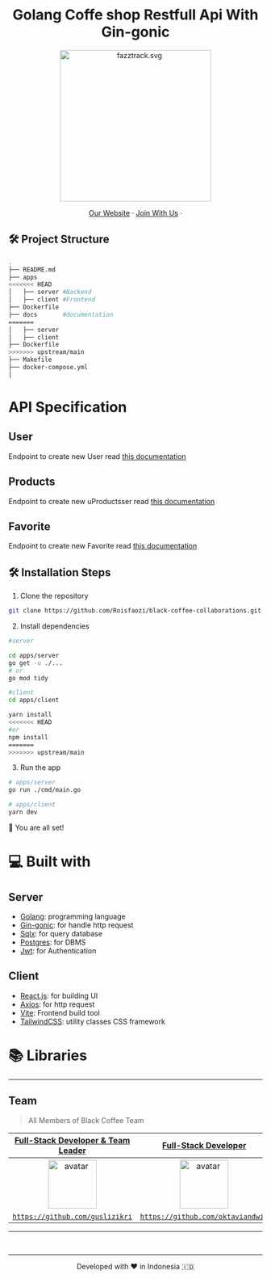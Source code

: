 <h1 align="center">
  Golang Coffe shop Restfull Api With Gin-gonic
</h1>

<p align="center"><img src="https://yt3.ggpht.com/ytc/AKedOLT7YD9x6PiR-CfbBbFC3wz2WatiIZFrI_I0v-6k=s900-c-k-c0x00ffffff-no-rj" width="300px" alt="fazztrack.svg" /></p>

<p align="center">
    <a href="https://www.roisfaozi.com/" target="blank">Our Website</a>
    ·
    <a href="https://www.fazztrack.com/class/fullstack-website-dan-golang">Join With Us</a>
    ·
</p>

## 🛠️ Project Structure

```bash
.
├── README.md
├── apps
<<<<<<< HEAD
│   ├── server #Backend
│   ├── client #Frontend
├── Dockerfile
├── docs       #documentation
=======
│   ├── server
│   ├── client
├── Dockerfile
>>>>>>> upstream/main
├── Makefile
├── docker-compose.yml
│
```

# API Specification

## User

Endpoint to create new User read <a href="https://github.com/Roisfaozi/coffee-shop/blob/main/docs/user.md" target="blank">this documentation</a>

## Products

Endpoint to create new uProductsser read <a href="https://github.com/Roisfaozi/coffee-shop/blob/main/docs/product.md" target="blank">this documentation</a>

## Favorite

Endpoint to create new Favorite read <a href="https://github.com/Roisfaozi/coffee-shop/blob/main/docs/favorite.md" target="blank">this documentation</a>

## 🛠️ Installation Steps

1. Clone the repository

```bash
git clone https://github.com/Roisfaozi/black-coffee-collaborations.git
```

2. Install dependencies

```bash
#server

cd apps/server
go get -u ./...
# or
go mod tidy

#client
cd apps/client

yarn install
<<<<<<< HEAD
#or
npm install
=======
>>>>>>> upstream/main
```

3. Run the app

```bash
# apps/server
go run ./cmd/main.go

# apps/client
yarn dev
```

🌟 You are all set!

# 💻 Built with

## Server

- [Golang](https://go.dev/): programming language
- [Gin-gonic](https://gin-gonic.com/): for handle http request
- [Sqlx](http://jmoiron.github.io/sqlx/): for query database
- [Postgres](https://www.postgresql.org/): for DBMS
- [Jwt](https://jwt.io/): for Authentication

## Client

- [React.js](https://react.dev/): for building UI
- [Axios](https://axios-http.com/): for http request
- [Vite](https://vitejs.dev/): Frontend build tool
- [TailwindCSS](https://tailwindcss.com/): utility classes CSS framework

# 📚 Libraries

<hr>

## Team

> All Members of Black Coffee Team

|                                 <a href="#" target="_blank">**Full-Stack Developer & Team Leader**</a>                                 |                                         <a href="#" target="_blank">**Full-Stack Developer**</a>                                         |                                       <a href="#" target="_blank">**Full-Stack Developer**</a>                                        |                                         <a href="#" target="_blank">**Full-Stack Developer**</a>                                          |
| :------------------------------------------------------------------------------------------------------------------------------------: | :--------------------------------------------------------------------------------------------------------------------------------------: | :-----------------------------------------------------------------------------------------------------------------------------------: | :---------------------------------------------------------------------------------------------------------------------------------------: |
| [<img src="https://avatars.githubusercontent.com/u/154682211?v=4" alt="avatar" width="96" height="96">](https://github.com/guslizikri) | [<img src="https://avatars.githubusercontent.com/u/139100874?v=4" alt="avatar" width="96" height="96">](https://github.com/oktaviandwip) | [<img src ="https://avatars.githubusercontent.com/u/67546196?v=4" alt="avatar" width="96" height="96">](https://github.com/Roisfaozi) | [<img src="https://avatars.githubusercontent.com/u/63093816?v=4" alt="avatar" width="96" height="96">)](https://github.com/taufikharahap) |
|                      <a href="https://github.com/guslizikri" target="_blank">`https://github.com/guslizikri`</a>                       |                     <a href="https://github.com/oktaviandwip" target="_blank">`https://github.com/oktaviandwip`</a>                      |                       <a href="https://github.com/Roisfaozi" target="_blank">`https://github.com/Roisfaozi`</a>                       |                     <a href="https://github.com/taufikharahap" target="_blank">`https://github.com/taufikharahap`</a>                     |

---

<br/>

<hr>
<p align="center">
Developed with ❤️ in Indonesia 	🇮🇩
</p>
